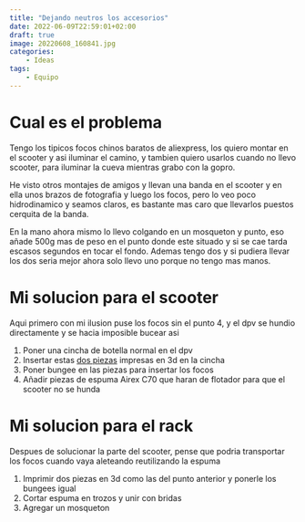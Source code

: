 ```yaml
---
title: "Dejando neutros los accesorios"
date: 2022-06-09T22:59:01+02:00
draft: true
image: 20220608_160841.jpg
categories:
    - Ideas
tags:
    - Equipo
---
```


# Cual es el problema
Tengo los tipicos focos chinos baratos de aliexpress, los quiero montar en el scooter y asi iluminar el camino, y tambien quiero usarlos cuando no llevo scooter, para iluminar la cueva mientras grabo con la gopro.

He visto otros montajes de amigos y llevan una banda en el scooter y en ella unos brazos de fotografia y luego los focos, pero lo veo poco hidrodinamico y seamos claros, es bastante mas caro que llevarlos puestos cerquita de la banda.

En la mano ahora mismo lo llevo colgando en un mosqueton y punto, eso añade 500g mas de peso en el punto donde este situado y si se cae tarda escasos segundos en tocar el fondo. Ademas tengo dos y si pudiera llevar los dos seria mejor ahora solo llevo uno porque no tengo mas manos.


# Mi solucion para el scooter
Aqui primero con mi ilusion puse los focos sin el punto 4, y el dpv se hundio directamente y se hacia imposible bucear asi

1. Poner una cincha de botella normal en el dpv
2. Insertar estas [dos piezas](https://www.thingiverse.com/thing:4868903/apps) impresas en 3d en la cincha
3. Poner bungee en las piezas para insertar los focos
4. Añadir piezas de espuma Airex C70 que haran de flotador para que el scooter no se hunda


# Mi solucion para el rack
Despues de solucionar la parte del scooter, pense que podria transportar los focos cuando vaya aleteando reutilizando la espuma

1. Imprimir dos piezas en 3d como las del punto anterior y ponerle los bungees igual
2. Cortar espuma en trozos y unir con bridas 
3. Agregar un mosqueton


